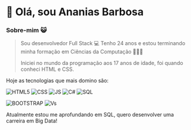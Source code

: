 # 👋 Olá, sou Ananias Barbosa

### Sobre-mim 😺

> Sou desenvolvedor Full Stack 💻  Tenho 24 anos e estou terminando minha formação em Ciências da Computação 👨🏼‍🎓
> 
> Iniciei no mundo da programação aos 17 anos de idade, foi quando conheci HTML e CSS.
> 

Hoje as tecnologias que mais domino são:

![](https://img.icons8.com/color/42/000000/html-5--v1.png "HTML5")  ![CSS](https://img.icons8.com/color/42/000000/css3.png "CSS3") ![JS](https://img.icons8.com/color/42/000000/javascript--v1.png "Java Script") ![C#](https://img.icons8.com/color/42/000000/c-sharp-logo.png "C#")  ![SQL](https://img.icons8.com/color/43/000000/sql.png "SQL") 

![BOOTSTRAP](https://img.icons8.com/color/48/000000/bootstrap.png "BOOTSTRAP") ![Vs](https://img.icons8.com/color/42/000000/visual-studio.png "Visual Studio")



Atualmente estou me aprofundando em SQL, quero desenvolver uma carreira em Big Data!
